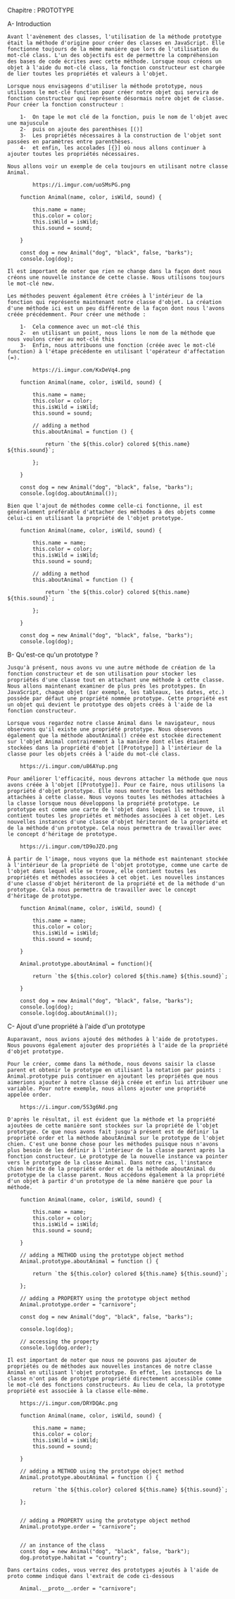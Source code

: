 Chapitre : PROTOTYPE

A-  Introduction

    Avant l'avènement des classes, l'utilisation de la méthode prototype était la méthode d'origine pour créer des classes en JavaScript. Elle fonctionne toujours de la même manière que lors de l'utilisation du mot-clé class. L'un des objectifs est de permettre la compréhension des bases de code écrites avec cette méthode. Lorsque nous créons un objet à l'aide du mot-clé class, la fonction constructeur est chargée de lier toutes les propriétés et valeurs à l'objet.

    Lorsque nous envisageons d'utiliser la méthode prototype, nous utilisons le mot-clé function pour créer notre objet qui servira de fonction constructeur qui représente désormais notre objet de classe. Pour créer la fonction constructeur :

        1-  On tape le mot clé de la fonction, puis le nom de l'objet avec une majuscule 
        2-  puis on ajoute des parenthèses [()]
        3-  Les propriétés nécessaires à la construction de l'objet sont passées en paramètres entre parenthèses.
        4-  et enfin, les accolades [{}] où nous allons continuer à ajouter toutes les propriétés nécessaires.

    Nous allons voir un exemple de cela toujours en utilisant notre classe Animal.

            https://i.imgur.com/uoSMsPG.png
    
        function Animal(name, color, isWild, sound) {

            this.name = name;
            this.color = color;
            this.isWild = isWild;
            this.sound = sound;

        }

        const dog = new Animal("dog", "black", false, "barks");
        console.log(dog);

    Il est important de noter que rien ne change dans la façon dont nous créons une nouvelle instance de cette classe. Nous utilisons toujours le mot-clé new.

    Les méthodes peuvent également être créées à l'intérieur de la fonction qui représente maintenant notre classe d'objet. La création d'une méthode ici est un peu différente de la façon dont nous l'avons créée précédemment. Pour créer une méthode :

        1-  Cela commence avec un mot-clé this
        2-  en utilisant un point, nous lions le nom de la méthode que nous voulons créer au mot-clé this
        3-  Enfin, nous attribuons une fonction (créée avec le mot-clé function) à l'étape précédente en utilisant l'opérateur d'affectation (=).

            https://i.imgur.com/KxDeVq4.png

        function Animal(name, color, isWild, sound) {

            this.name = name;
            this.color = color;
            this.isWild = isWild;
            this.sound = sound;

            // adding a method
            this.aboutAnimal = function () {

                return `the ${this.color} colored ${this.name} ${this.sound}`;

            };

        }

        const dog = new Animal("dog", "black", false, "barks");
        console.log(dog.aboutAnimal());

    Bien que l'ajout de méthodes comme celle-ci fonctionne, il est généralement préférable d'attacher des méthodes à des objets comme celui-ci en utilisant la propriété de l'objet prototype.

        function Animal(name, color, isWild, sound) {

            this.name = name;
            this.color = color;
            this.isWild = isWild;
            this.sound = sound;

            // adding a method
            this.aboutAnimal = function () {

                return `the ${this.color} colored ${this.name} ${this.sound}`;

            };

        }

        const dog = new Animal("dog", "black", false, "barks");
        console.log(dog);

B-  Qu'est-ce qu'un prototype ?

    Jusqu'à présent, nous avons vu une autre méthode de création de la fonction constructeur et de son utilisation pour stocker les propriétés d'une classe tout en attachant une méthode à cette classe. Nous allons maintenant examiner de plus près les prototypes. En JavaScript, chaque objet (par exemple, les tableaux, les dates, etc.) possède par défaut une propriété nommée prototype. Cette propriété est un objet qui devient le prototype des objets créés à l'aide de la fonction constructeur.

    Lorsque vous regardez notre classe Animal dans le navigateur, nous observons qu'il existe une propriété prototype. Nous observons également que la méthode aboutAnimal() créée est stockée directement sur l'objet Animal contrairement à la manière dont elles étaient stockées dans la propriété d'objet [[Prototype]] à l'intérieur de la classe pour les objets créés à l'aide du mot-clé class.

        https://i.imgur.com/u86AYup.png

    Pour améliorer l'efficacité, nous devrons attacher la méthode que nous avons créée à l'objet [[Prototype]]. Pour ce faire, nous utilisons la propriété d'objet prototype. Elle nous montre toutes les méthodes attachées à cette classe. Nous voyons toutes les méthodes attachées à la classe lorsque nous développons la propriété prototype. Le prototype est comme une carte de l'objet dans lequel il se trouve, il contient toutes les propriétés et méthodes associées à cet objet. Les nouvelles instances d'une classe d'objet hériteront de la propriété et de la méthode d'un prototype. Cela nous permettra de travailler avec le concept d'héritage de prototype.

        https://i.imgur.com/tD9oJZO.png

    À partir de l'image, nous voyons que la méthode est maintenant stockée à l'intérieur de la propriété de l'objet prototype, comme une carte de l'objet dans lequel elle se trouve, elle contient toutes les propriétés et méthodes associées à cet objet. Les nouvelles instances d'une classe d'objet hériteront de la propriété et de la méthode d'un prototype. Cela nous permettra de travailler avec le concept d'héritage de prototype.

        function Animal(name, color, isWild, sound) {

            this.name = name;
            this.color = color;
            this.isWild = isWild;
            this.sound = sound;

        }

        Animal.prototype.aboutAnimal = function(){

            return `the ${this.color} colored ${this.name} ${this.sound}`;

        }

        const dog = new Animal("dog", "black", false, "barks");
        console.log(dog);
        console.log(dog.aboutAnimal());

C-  Ajout d'une propriété à l'aide d'un prototype

    Auparavant, nous avions ajouté des méthodes à l'aide de prototypes. Nous pouvons également ajouter des propriétés à l'aide de la propriété d'objet prototype.

    Pour le créer, comme dans la méthode, nous devons saisir la classe parent et obtenir le prototype en utilisant la notation par points : Animal.prototype puis continuer en ajoutant les propriétés que nous aimerions ajouter à notre classe déjà créée et enfin lui attribuer une variable. Pour notre exemple, nous allons ajouter une propriété appelée order.

        https://i.imgur.com/5S3g6Nd.png

    D'après le résultat, il est évident que la méthode et la propriété ajoutées de cette manière sont stockées sur la propriété de l'objet prototype. Ce que nous avons fait jusqu'à présent est de définir la propriété order et la méthode aboutAnimal sur le prototype de l'objet chien. C'est une bonne chose pour les méthodes puisque nous n'avons plus besoin de les définir à l'intérieur de la classe parent après la fonction constructeur. Le prototype de la nouvelle instance va pointer vers le prototype de la classe Animal. Dans notre cas, l'instance chien hérite de la propriété order et de la méthode aboutAnimal du prototype de la classe parent. Nous accédons également à la propriété d'un objet à partir d'un prototype de la même manière que pour la méthode.

        function Animal(name, color, isWild, sound) {
                
            this.name = name;
            this.color = color;
            this.isWild = isWild;
            this.sound = sound;

        }

        // adding a METHOD using the prototype object method
        Animal.prototype.aboutAnimal = function () {

            return `the ${this.color} colored ${this.name} ${this.sound}`;

        };

        // adding a PROPERTY using the prototype object method
        Animal.prototype.order = "carnivore";

        const dog = new Animal("dog", "black", false, "barks");

        console.log(dog);

        // accessing the property
        console.log(dog.order);

    Il est important de noter que nous ne pouvons pas ajouter de propriétés ou de méthodes aux nouvelles instances de notre classe Animal en utilisant l'objet prototype. En effet, les instances de la classe n'ont pas de prototype propriété directement accessible comme le mot-clé des fonctions constructeurs. Au lieu de cela, la prototype propriété est associée à la classe elle-même.

        https://i.imgur.com/DRYDQAc.png

        function Animal(name, color, isWild, sound) {

            this.name = name;
            this.color = color;
            this.isWild = isWild;
            this.sound = sound;

        }

        // adding a METHOD using the prototype object method
        Animal.prototype.aboutAnimal = function () {

            return `the ${this.color} colored ${this.name} ${this.sound}`;

        };


        // adding a PROPERTY using the prototype object method
        Animal.prototype.order = "carnivore";


        // an instance of the class
        const dog = new Animal("dog", "black", false, "bark");
        dog.prototype.habitat = "country";

    Dans certains codes, vous verrez des prototypes ajoutés à l'aide de proto comme indiqué dans l'extrait de code ci-dessous

        Animal.__proto__.order = "carnivore";


